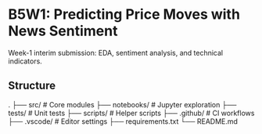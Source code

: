 # B5W1: Predicting Price Moves with News Sentiment

Week-1 interim submission: EDA, sentiment analysis, and technical indicators.

## Structure

.
├── src/ # Core modules
├── notebooks/ # Jupyter exploration
├── tests/ # Unit tests
├── scripts/ # Helper scripts
├── .github/ # CI workflows
├── .vscode/ # Editor settings
├── requirements.txt
└── README.md